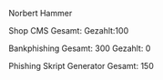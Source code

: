 Norbert Hammer

Shop CMS
Gesamt:
Gezahlt:100

Bankphishing
Gesamt: 300
Gezahlt: 0

Phishing Skript Generator
Gesamt: 150
